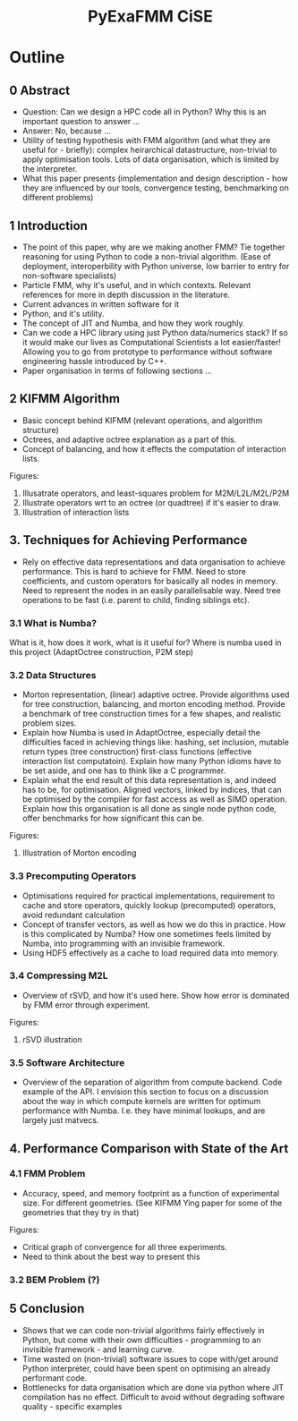<h1 align='center'> PyExaFMM CiSE </h1>

# Outline

## 0 Abstract
- Question: Can we design a HPC code all in Python? Why this is an important question to answer ...
- Answer: No, because ...
- Utility of testing hypothesis with FMM algorithm (and what they are useful for - briefly): complex heirarchical datastructure, non-trivial to apply optimisation tools. Lots of data organisation, which is limited by the interpreter.
- What this paper presents (implementation and design description - how they are influenced by our tools, convergence testing, benchmarking on different problems)

## 1 Introduction

- The point of this paper, why are we making another FMM? Tie together reasoning for using Python to code a non-trivial algorithm. (Ease of deployment, interoperbility with Python universe, low barrier to entry for non-software specialists)
- Particle FMM, why it's useful, and in which contexts. Relevant references for more in depth discussion in the literature.
- Current advances in written software for it
- Python, and it's utility.
- The concept of JIT and Numba, and how they work roughly.
- Can we code a HPC library using just Python data/numerics stack? If so it would make our lives as Computational Scientists a lot easier/faster! Allowing you to go from prototype to performance without software engineering hassle introduced by C++.
- Paper organisation in terms of following sections ...

## 2 KIFMM Algorithm
- Basic concept behind KIFMM (relevant operations, and algorithm structure)
- Octrees, and adaptive octree explanation as a part of this.
- Concept of balancing, and how it effects the computation of interaction lists.

Figures:
1. Illusatrate operators, and least-squares problem for M2M/L2L/M2L/P2M
2. Illustrate operators wrt to an octree (or quadtree) if it's easier to draw.
3. Illustration of interaction lists

## 3. Techniques for Achieving Performance

- Rely on effective data representations and data organisation to achieve performance. This is hard to achieve for FMM. Need to store coefficients, and custom operators for basically all nodes in memory.
Need to represent the nodes in an easily parallelisable way. Need tree operations to be fast (i.e. parent to child, finding siblings etc).

### 3.1 What is Numba?

What is it, how does it work, what is it useful for? Where is numba used in this project (AdaptOctree construction, P2M step)

### 3.2 Data Structures

- Morton representation, (linear) adaptive octree. Provide algorithms used for tree construction, balancing, and morton encoding method. Provide a benchmark of tree construction times for a few shapes, and realistic problem sizes.
- Explain how Numba is used in AdaptOctree, especially detail the difficulties faced in achieving things like: hashing, set inclusion, mutable return types (tree construction) first-class functions (effective interaction list computatoin). Explain how many Python idioms have to be set aside, and one has to think like a C programmer.
- Explain what the end result of this data representation is, and indeed has to be, for optimisation. Aligned vectors, linked by indices, that can be optimised by the compiler for fast access as well as SIMD operation. Explain how this organisation is all done as single node python code, offer benchmarks for how significant this can be.

Figures:
1. Illustration of Morton encoding

### 3.3 Precomputing Operators

- Optimisations required for practical implementations, requirement to cache and store operators, quickly lookup (precomputed) operators, avoid redundant calculation
- Concept of transfer vectors, as well as how we do this in practice. How is this complicated by Numba? How one sometimes feels limited by Numba, into programming with an invisible framework.
- Using HDF5 effectively as a cache to load required data into memory.

### 3.4 Compressing M2L

- Overview of rSVD, and how it's used here. Show how error is dominated by FMM error through experiment.

Figures:
1. rSVD illustration

### 3.5 Software Architecture

- Overview of the separation of algorithm from compute backend. Code example of the API. I envision this section to focus on a discussion about the way in which compute kernels are written for optimum performance with Numba. I.e. they have minimal lookups, and are largely just matvecs.

## 4. Performance Comparison with State of the Art
### 4.1 FMM Problem
- Accuracy, speed, and memory footprint as a function of experimental size. For different geometries. (See KIFMM Ying paper for some of the geometries that they try in that)

Figures:
- Critical graph of convergence for all three experiments.
- Need to think about the best way to present this

### 3.2 BEM Problem (?)

## 5 Conclusion
- Shows that we can code non-trivial algorithms fairly effectively in Python, but come with their own difficulties - programming to an invisible framework - and learning curve.
- Time wasted on (non-trivial) software issues to cope with/get around Python interpreter, could have been spent on optimising an already performant code.
- Bottlenecks for data organisation which are done via python where JIT compilation has no effect. Difficult to avoid without degrading software quality - specific examples
